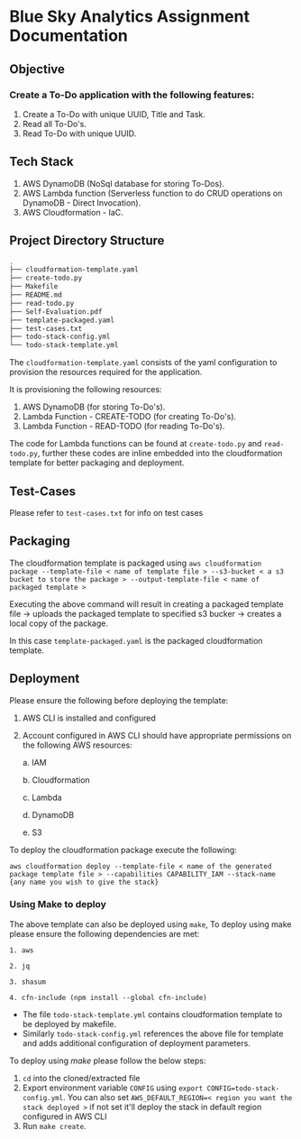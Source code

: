 # Blue Sky Analytics Assignment Documentation

## Objective

### Create a To-Do application with the following features:

1. Create a To-Do with unique UUID, Title and Task.
2. Read all To-Do's.
3. Read To-Do with unique UUID.

## Tech Stack

1. AWS DynamoDB (NoSql database for storing To-Dos).
2. AWS Lambda function (Serverless function to do CRUD operations on DynamoDB - Direct Invocation).
3. AWS Cloudformation - IaC.

## Project Directory Structure

```bash
.
├── cloudformation-template.yaml
├── create-todo.py
├── Makefile
├── README.md
├── read-todo.py
├── Self-Evaluation.pdf
├── template-packaged.yaml
├── test-cases.txt
├── todo-stack-config.yml
└── todo-stack-template.yml

```

The `cloudformation-template.yaml` consists of the yaml configuration to provision the resources required for the application.

It is provisioning the following resources:

1. AWS DynamoDB (for storing To-Do's).
2. Lambda Function - CREATE-TODO (for creating To-Do's).
3. Lambda Function - READ-TODO (for reading To-Do's).

The code for Lambda functions can be found at `create-todo.py` and `read-todo.py`, further these codes are inline embedded into the cloudformation template for better packaging and deployment. 

## Test-Cases

Please refer to `test-cases.txt` for info on test cases

## Packaging

The cloudformation template is packaged using `aws cloudformation package --template-file < name of template file > --s3-bucket < a s3 bucket to store the package > --output-template-file < name of packaged template > ` 

Executing the above command will result in creating a packaged template file -> uploads the packaged template to specified s3 bucker -> creates a local copy of the package.

In this case `template-packaged.yaml` is the packaged cloudformation template.

## Deployment

Please ensure the following before deploying the template:

1. AWS CLI is installed and configured
2. Account configured in AWS CLI should have appropriate permissions on the following AWS resources:

    a. IAM

    b. Cloudformation

    c. Lambda

    d. DynamoDB

    e. S3

To deploy the cloudformation package execute the following:

`aws cloudformation deploy --template-file < name of the generated package template file > --capabilities CAPABILITY_IAM --stack-name {any name you wish to give the stack}`

### Using Make to deploy

The above template can also be deployed using `make`, To deploy using make please ensure the following dependencies are met:

    1. aws
    
    2. jq

    3. shasum

    4. cfn-include (npm install --global cfn-include)

* The file `todo-stack-template.yml` contains cloudformation template to be deployed by makefile.
* Similarly `todo-stack-config.yml` references the above file for template and adds additional configuration of deployment parameters.

To deploy using *make* please follow the below steps:

1. `cd` into the cloned/extracted file
2. Export environment variable `CONFIG` using `export CONFIG=todo-stack-config.yml`. You can also set `AWS_DEFAULT_REGION=< region you want the stack deployed >` if not set it'll deploy the stack in default region configured in AWS CLI
3. Run `make create`.